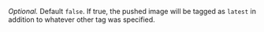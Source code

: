 *Optional.*  Default `false`. If true, the pushed image will
be tagged as `latest` in addition to whatever other tag was specified.